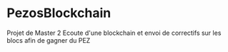 # PezosBlockchain
Projet de Master 2 
Ecoute d'une blockchain et envoi de correctifs sur les blocs afin de gagner du PEZ

